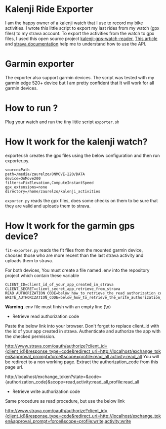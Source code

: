 # Kalenji Ride Exporter
I am the happy owner of a kalenji watch that I use to record my bike activities.
I wrote this little script to export my last rides from my watch (gpx files) to my strava account. 
To export the activities from the watch to gpx files, I used this open source project [kalenji-gps-watch-reader.](https://github.com/ColinPitrat/kalenji-gps-watch-reader) 
[This article](https://medium.com/swlh/using-python-to-connect-to-stravas-api-and-analyse-your-activities-dummies-guide-5f49727aac86) 
and [strava documentation]( https://developers.strava.com/docs/reference/) help me to understand how to use the API.

# Garmin exporter
The exporter also support garmin devices. 
The script was tested with my garmin edge 520+ device but I am pretty confident that It will work for all garmin devices.

# How to run ?
Plug your watch and run the tiny little script ```exporter.sh```

# How It work for the kalenji watch?
exporter.sh creates the gpx files using the below configuration and then run exporter.py.
```
source=Path
path=/media/zaurelzo/ONMOVE-220/DATA
device=OnMove200
filters=FixElevation,ComputeInstantSpeed
gpx_extensions=none
directory=/home/zaurelzo/kalenji_activities
```
```exporter.py``` reads the gpx files, does some checks on them to be sure that they are valid and uploads them to strava.

# How It work for the garmin gps device?
```fit-exporter.py``` reads the fit files from the mounted garmin device, chooses those who are more recent than the last strava activity
and uploads them to strava. 


For both devices, You must create a file named .env into the repository project which contain these variable
```
CLIENT_ID=client_id_of_your_app_created_in_strava
CLIENT_SECRET=client_secret_app_retrieve_from_strava
READ_AUTHORIZATION_CODE=below_how_to_retrieve_the_read_authorization_code
WRITE_AUTHORIZATION_CODE=below_how_to_retrieve_the_write_authorization_code

``` 
**Warning** .env file must finish with an empty line (\n)

* Retrieve read authorization code

Paste the below link into your browser. Don't forget to replace client_id with the id of your app created in strava.
Authenticate and authorize the app with the checked permission.

http://www.strava.com/oauth/authorize?client_id={client_id}&response_type=code&redirect_uri=http://localhost/exchange_token&approval_prompt=force&scope=profile:read_all,activity:read_all
You will be redirect to a non working page. Extract the authorization_code from this page url.

 http://localhost/exchange_token?state=&code={authorization_code}&scope=read,activity:read_all,profile:read_all

* Retrieve write authorization code 

Same procedure as read procedure, but use the below link

http://www.strava.com/oauth/authorize?client_id={client_id}&response_type=code&redirect_uri=http://localhost/exchange_token&approval_prompt=force&scope=profile:write,activity:write
